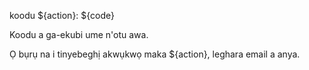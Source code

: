 koodu ${action}: ${code}

Koodu a ga-ekubi ume n'otu awa.

Ọ bụrụ na i tinyebeghị akwụkwọ maka ${action}, leghara email a anya.
